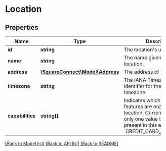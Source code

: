 # Location

## Properties
Name | Type | Description | Notes
------------ | ------------- | ------------- | -------------
**id** | **string** | The location&#39;s unique ID. | [optional] 
**name** | **string** | The name given to the location. | [optional] 
**address** | [**\SquareConnect\Model\Address**](Address.md) | The address of this location. | [optional] 
**timezone** | **string** | The IANA Timezone Database identifier for the location&#39;s timezone. | [optional] 
**capabilities** | **string[]** | Indicates which Square features are enabled for the location.  Currently, there is only one value that might be present in this array: &#x60;CREDIT_CARD_PROCESSING&#x60;. | [optional] 

[[Back to Model list]](../README.md#documentation-for-models) [[Back to API list]](../README.md#documentation-for-api-endpoints) [[Back to README]](../README.md)


